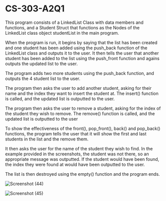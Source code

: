 # CS-303-A2Q1

This program consists of a LinkedList Class with data members and functions, and a Student Struct that functions as the Nodes
of the LinkedList class object studentList in the main program.

When the program is run, it begins by saying that the list has been created and one student has been added using the push_back function of the LinkedList class
and outputs it to the user.
It then tells the user that another student has been added to the list using the push_front function and agains outputs the updated list to the user.

The program adds two more students using the push_back function, and outputs the 4 student list to the user.

The program then asks the user to add another student, asking for their name and the index they want to insert the student at. The insert() function is called,
and the updated list is outputted to the user. 

The program then asks the user to remove a student, asking for the index of the student they wish to remove. The remove() function is called, and the updated list is 
outputted to the user

To show the effectiveness of the front(), pop_front(), back() and pop_back() functions, the program tells the user that it  will show the first and last students 
in the list and the remove them. 

It then asks the user for the name of the student they wish to find. In the example provided in the screenshots, the student was not there, so an appropriate message 
was outputted. If the student would have been found, the index they were found at would have been outputted to the user. 

The list is then destroyed using the empty() function and the program ends. 

![Screenshot (44)](https://user-images.githubusercontent.com/98354701/223334017-02e3af1e-cd0e-4b75-b02b-186f7fbf471b.png)

![Screenshot (45)](https://user-images.githubusercontent.com/98354701/223334040-93ba62d2-989c-4825-9f72-c6426e503426.png)
